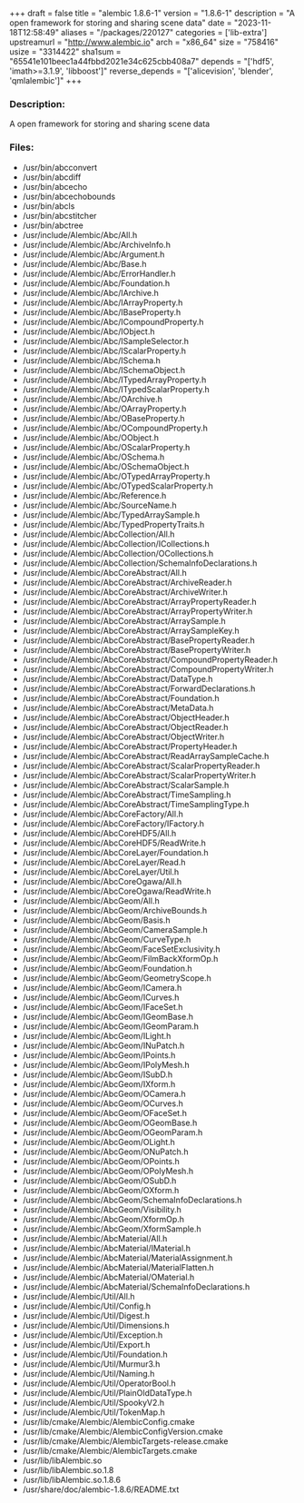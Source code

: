 +++
draft = false
title = "alembic 1.8.6-1"
version = "1.8.6-1"
description = "A open framework for storing and sharing scene data"
date = "2023-11-18T12:58:49"
aliases = "/packages/220127"
categories = ['lib-extra']
upstreamurl = "http://www.alembic.io"
arch = "x86_64"
size = "758416"
usize = "3314422"
sha1sum = "65541e101beec1a44fbbd2021e34c625cbb408a7"
depends = "['hdf5', 'imath>=3.1.9', 'libboost']"
reverse_depends = "['alicevision', 'blender', 'qmlalembic']"
+++
### Description: 
A open framework for storing and sharing scene data

### Files: 
* /usr/bin/abcconvert
* /usr/bin/abcdiff
* /usr/bin/abcecho
* /usr/bin/abcechobounds
* /usr/bin/abcls
* /usr/bin/abcstitcher
* /usr/bin/abctree
* /usr/include/Alembic/Abc/All.h
* /usr/include/Alembic/Abc/ArchiveInfo.h
* /usr/include/Alembic/Abc/Argument.h
* /usr/include/Alembic/Abc/Base.h
* /usr/include/Alembic/Abc/ErrorHandler.h
* /usr/include/Alembic/Abc/Foundation.h
* /usr/include/Alembic/Abc/IArchive.h
* /usr/include/Alembic/Abc/IArrayProperty.h
* /usr/include/Alembic/Abc/IBaseProperty.h
* /usr/include/Alembic/Abc/ICompoundProperty.h
* /usr/include/Alembic/Abc/IObject.h
* /usr/include/Alembic/Abc/ISampleSelector.h
* /usr/include/Alembic/Abc/IScalarProperty.h
* /usr/include/Alembic/Abc/ISchema.h
* /usr/include/Alembic/Abc/ISchemaObject.h
* /usr/include/Alembic/Abc/ITypedArrayProperty.h
* /usr/include/Alembic/Abc/ITypedScalarProperty.h
* /usr/include/Alembic/Abc/OArchive.h
* /usr/include/Alembic/Abc/OArrayProperty.h
* /usr/include/Alembic/Abc/OBaseProperty.h
* /usr/include/Alembic/Abc/OCompoundProperty.h
* /usr/include/Alembic/Abc/OObject.h
* /usr/include/Alembic/Abc/OScalarProperty.h
* /usr/include/Alembic/Abc/OSchema.h
* /usr/include/Alembic/Abc/OSchemaObject.h
* /usr/include/Alembic/Abc/OTypedArrayProperty.h
* /usr/include/Alembic/Abc/OTypedScalarProperty.h
* /usr/include/Alembic/Abc/Reference.h
* /usr/include/Alembic/Abc/SourceName.h
* /usr/include/Alembic/Abc/TypedArraySample.h
* /usr/include/Alembic/Abc/TypedPropertyTraits.h
* /usr/include/Alembic/AbcCollection/All.h
* /usr/include/Alembic/AbcCollection/ICollections.h
* /usr/include/Alembic/AbcCollection/OCollections.h
* /usr/include/Alembic/AbcCollection/SchemaInfoDeclarations.h
* /usr/include/Alembic/AbcCoreAbstract/All.h
* /usr/include/Alembic/AbcCoreAbstract/ArchiveReader.h
* /usr/include/Alembic/AbcCoreAbstract/ArchiveWriter.h
* /usr/include/Alembic/AbcCoreAbstract/ArrayPropertyReader.h
* /usr/include/Alembic/AbcCoreAbstract/ArrayPropertyWriter.h
* /usr/include/Alembic/AbcCoreAbstract/ArraySample.h
* /usr/include/Alembic/AbcCoreAbstract/ArraySampleKey.h
* /usr/include/Alembic/AbcCoreAbstract/BasePropertyReader.h
* /usr/include/Alembic/AbcCoreAbstract/BasePropertyWriter.h
* /usr/include/Alembic/AbcCoreAbstract/CompoundPropertyReader.h
* /usr/include/Alembic/AbcCoreAbstract/CompoundPropertyWriter.h
* /usr/include/Alembic/AbcCoreAbstract/DataType.h
* /usr/include/Alembic/AbcCoreAbstract/ForwardDeclarations.h
* /usr/include/Alembic/AbcCoreAbstract/Foundation.h
* /usr/include/Alembic/AbcCoreAbstract/MetaData.h
* /usr/include/Alembic/AbcCoreAbstract/ObjectHeader.h
* /usr/include/Alembic/AbcCoreAbstract/ObjectReader.h
* /usr/include/Alembic/AbcCoreAbstract/ObjectWriter.h
* /usr/include/Alembic/AbcCoreAbstract/PropertyHeader.h
* /usr/include/Alembic/AbcCoreAbstract/ReadArraySampleCache.h
* /usr/include/Alembic/AbcCoreAbstract/ScalarPropertyReader.h
* /usr/include/Alembic/AbcCoreAbstract/ScalarPropertyWriter.h
* /usr/include/Alembic/AbcCoreAbstract/ScalarSample.h
* /usr/include/Alembic/AbcCoreAbstract/TimeSampling.h
* /usr/include/Alembic/AbcCoreAbstract/TimeSamplingType.h
* /usr/include/Alembic/AbcCoreFactory/All.h
* /usr/include/Alembic/AbcCoreFactory/IFactory.h
* /usr/include/Alembic/AbcCoreHDF5/All.h
* /usr/include/Alembic/AbcCoreHDF5/ReadWrite.h
* /usr/include/Alembic/AbcCoreLayer/Foundation.h
* /usr/include/Alembic/AbcCoreLayer/Read.h
* /usr/include/Alembic/AbcCoreLayer/Util.h
* /usr/include/Alembic/AbcCoreOgawa/All.h
* /usr/include/Alembic/AbcCoreOgawa/ReadWrite.h
* /usr/include/Alembic/AbcGeom/All.h
* /usr/include/Alembic/AbcGeom/ArchiveBounds.h
* /usr/include/Alembic/AbcGeom/Basis.h
* /usr/include/Alembic/AbcGeom/CameraSample.h
* /usr/include/Alembic/AbcGeom/CurveType.h
* /usr/include/Alembic/AbcGeom/FaceSetExclusivity.h
* /usr/include/Alembic/AbcGeom/FilmBackXformOp.h
* /usr/include/Alembic/AbcGeom/Foundation.h
* /usr/include/Alembic/AbcGeom/GeometryScope.h
* /usr/include/Alembic/AbcGeom/ICamera.h
* /usr/include/Alembic/AbcGeom/ICurves.h
* /usr/include/Alembic/AbcGeom/IFaceSet.h
* /usr/include/Alembic/AbcGeom/IGeomBase.h
* /usr/include/Alembic/AbcGeom/IGeomParam.h
* /usr/include/Alembic/AbcGeom/ILight.h
* /usr/include/Alembic/AbcGeom/INuPatch.h
* /usr/include/Alembic/AbcGeom/IPoints.h
* /usr/include/Alembic/AbcGeom/IPolyMesh.h
* /usr/include/Alembic/AbcGeom/ISubD.h
* /usr/include/Alembic/AbcGeom/IXform.h
* /usr/include/Alembic/AbcGeom/OCamera.h
* /usr/include/Alembic/AbcGeom/OCurves.h
* /usr/include/Alembic/AbcGeom/OFaceSet.h
* /usr/include/Alembic/AbcGeom/OGeomBase.h
* /usr/include/Alembic/AbcGeom/OGeomParam.h
* /usr/include/Alembic/AbcGeom/OLight.h
* /usr/include/Alembic/AbcGeom/ONuPatch.h
* /usr/include/Alembic/AbcGeom/OPoints.h
* /usr/include/Alembic/AbcGeom/OPolyMesh.h
* /usr/include/Alembic/AbcGeom/OSubD.h
* /usr/include/Alembic/AbcGeom/OXform.h
* /usr/include/Alembic/AbcGeom/SchemaInfoDeclarations.h
* /usr/include/Alembic/AbcGeom/Visibility.h
* /usr/include/Alembic/AbcGeom/XformOp.h
* /usr/include/Alembic/AbcGeom/XformSample.h
* /usr/include/Alembic/AbcMaterial/All.h
* /usr/include/Alembic/AbcMaterial/IMaterial.h
* /usr/include/Alembic/AbcMaterial/MaterialAssignment.h
* /usr/include/Alembic/AbcMaterial/MaterialFlatten.h
* /usr/include/Alembic/AbcMaterial/OMaterial.h
* /usr/include/Alembic/AbcMaterial/SchemaInfoDeclarations.h
* /usr/include/Alembic/Util/All.h
* /usr/include/Alembic/Util/Config.h
* /usr/include/Alembic/Util/Digest.h
* /usr/include/Alembic/Util/Dimensions.h
* /usr/include/Alembic/Util/Exception.h
* /usr/include/Alembic/Util/Export.h
* /usr/include/Alembic/Util/Foundation.h
* /usr/include/Alembic/Util/Murmur3.h
* /usr/include/Alembic/Util/Naming.h
* /usr/include/Alembic/Util/OperatorBool.h
* /usr/include/Alembic/Util/PlainOldDataType.h
* /usr/include/Alembic/Util/SpookyV2.h
* /usr/include/Alembic/Util/TokenMap.h
* /usr/lib/cmake/Alembic/AlembicConfig.cmake
* /usr/lib/cmake/Alembic/AlembicConfigVersion.cmake
* /usr/lib/cmake/Alembic/AlembicTargets-release.cmake
* /usr/lib/cmake/Alembic/AlembicTargets.cmake
* /usr/lib/libAlembic.so
* /usr/lib/libAlembic.so.1.8
* /usr/lib/libAlembic.so.1.8.6
* /usr/share/doc/alembic-1.8.6/README.txt
